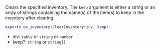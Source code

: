 Clears the specified inventory. The `keep` argument is either a string or an array of strings containing the name(s) of the item(s) to keep in the inventory after clearing.

```lua
exports.ox_inventory:ClearInventory(inv, keep)
```

* inv: `table` or `string` or `number`
* keep?: `string` or `string[]`
